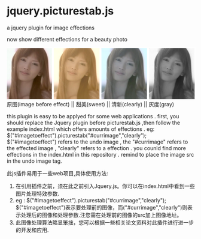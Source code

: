 jquery.picturestab.js
=====================

a  jquery plugin for image effections

now show different effections for a beauty photo 

![alt tag](https://github.com/keejun/jquery.picturestab.js/blob/master/sample.PNG?raw=true)   
原图(image before effect)  || 甜美(sweet)   ||  清新(clearly)   || 灰度(gray)

this plugin is easy to be applyed for some web applications . first, you should replace the Jquery plugin before picturestab.js ,then follow the example index.html which offers amounts of effections .
eg: $("#imagetoeffect").picturestab("#currimage","clearly"); 
$("#imagetoeffect") refers to the undo image , the "#currimage" refers to the effected image , "clearly" refers to a effection .  you counld find more effections in the index.html in this repository .  remind to place the image src in the undo image tag.  

此js插件易用于一些web项目,具体使用方法:
  1. 在引用插件之前，须在此之前引入Jquery.js。你可以在index.html中看到一些图片处理特效参数.
  2. eg : $("#imagetoeffect").picturestab("#currimage","clearly");        $("#imagetoeffect")表示要处理前的图像，而("#currimage","clearly")则表示处理后的图像和处理参数.注您需在处理前的图像的src加上图像地址。
  3. 此图像处理算法略显笨拙，您可以根据一些相关论文资料对此插件进行进一步的开发和应用.
    
 
